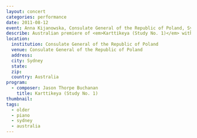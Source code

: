 ```yaml
---
layout: concert
categories: performance
date: 2011-08-12
event: Anna Kijanowska, Consulate General of the Republic of Poland, Sydney, Australia
describe: Australian premiere of <em>Karttikeya (Study No. 1)</em> with pianist Anna Kijanowska. Consulate General of the Republic of Poland, Sydney, Australia.
location:
  institution: Consulate General of the Republic of Poland
  venue: Consulate General of the Republic of Poland
  address:
  city: Sydney
  state:
  zip:
  country: Australia
program:
  - composer: Jason Thorpe Buchanan
    title: Karttikeya (Study No. 1)
thumbnail:  
tags:
  - older
  - piano
  - sydney
  - australia
---
```

